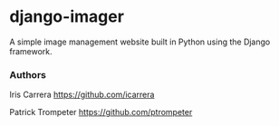 # django-imager
A simple image management website built in Python using the Django framework.

### Authors
Iris Carrera https://github.com/icarrera

Patrick Trompeter https://github.com/ptrompeter
